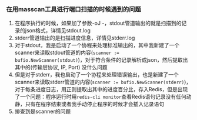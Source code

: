 ### 在用masscan工具进行端口扫描的时候遇到的问题
1. 在程序执行的时候，如果加了参数-oJ -，stdout管道输出的就是扫描到的记录的json格式，详情见stdout.log
2. stderr管道输出的是扫描进度信息，详情见stderr.log
3. 对于stdout，我是启动了一个协程来处理标准输出的，其中我新建了一个scanner来读取stdout管道的内容(`scanner := bufio.NewScanner(stdout)`)，对于符合条件的记录解析成json，然后提取出其中的(传输层协议, IP, Port) 没什么问题
4. 但是对于stderr，我也启动了一个协程来处理错误输出，也是新建了一个scanner来读取stderr管道的内容(`scanner := bufio.NewScanner(stderr)`)，对于每条进度日志，用正则提取出其中的进度百分比，存入Redis，但是出现了一个问题：程序运行时用`redis-cli monitor`查看Redis语句记录没有任何动静，只有在程序结束或者我手动停止程序的时候才会插入记录语句
5. 排查到是scanner的问题